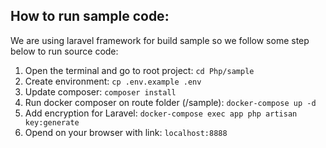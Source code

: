 ## How to run sample code:
We are using laravel framework for build sample so we follow some step below to run source code:
1. Open the terminal and go to root project: ```cd Php/sample```
1. Create environment: ```cp .env.example .env```
2. Update composer: ```composer install```
3. Run docker composer on route folder (/sample): ```docker-compose up -d```
4. Add encryption for Laravel: ```docker-compose exec app php artisan key:generate```
5. Opend on your browser with link: ```localhost:8888```

